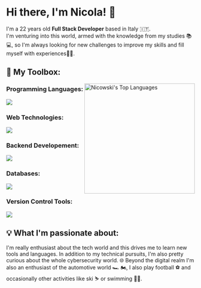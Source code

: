 # Hi there, I'm Nicola! 👋

I'm a 22 years old **Full Stack Developer** based in Italy 🇮🇹. <br>
I'm venturing into this world, armed with the knowledge from my studies 📚💻, so I'm always looking for new challenges to improve my skills and fill myself with experiences🚀🌟.

## 🧰 My Toolbox:

<!-- Languges Stats -->
<div>
<img src="https://github-readme-stats.vercel.app/api/top-langs?username=Nicowski25&layout=compact&card_width=275&theme=github_dark&langs_count=10&hide=c,meson,makefile,m4&exclude_repo=github-readme-stats,BitJanitor,github-activity-readme,fancy-git,challengeBot" alt="Nicowski's Top Languages" align="right" width="295">
</div>
<!-- /Languges Stats -->

###  Programming Languages: 
<img src="https://skillicons.dev/icons?i=js,php,python&perline=8">

###  Web Technologies: 
<img src="https://skillicons.dev/icons?i=html,css,bootstrap,vue,sass&perline=8">

### Backend Developement:
 <img src="https://skillicons.dev/icons?i=nodejs,laravel&perline=8">

### Databases:
<img src="https://skillicons.dev/icons?i=mysql&perline=8">

### Version Control Tools:
 <img src="https://skillicons.dev/icons?i=git,github&perline=8">  
  
## 💡 What I'm passionate about:

I'm really enthusiast about the tech world and this drives me to learn new tools and languages. In addition to my technical pursuits, I'm also pretty curious about the whole cybersecurity world. 
🌐 Beyond the digital realm I'm also an enthusiast of the automotive world 🏎️ 🏍️, I also play football ⚽ and occasionally other activities like ski ⛷️ or swimming 🏊‍♂️.

